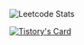 ![Leetcode Stats](https://leetcard.jacoblin.cool/devholic22?theme=unicorn)  

[![Tistory's Card](https://github-readme-tistory-card.vercel.app/api?name=devwriter&postId=10)](https://devwriter.tistory.com/10)
